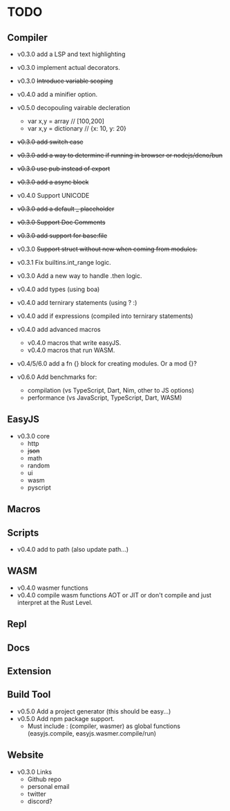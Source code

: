 # TODO

## Compiler
- v0.3.0 add a LSP and text highlighting
- v0.3.0 implement actual decorators.
- v0.3.0 ~~Introduce variable scoping~~
- v0.4.0 add a minifier option.
- v0.5.0 decopouling vairable decleration <!-- This can only be done when types are added -->
  - var x,y = array // [100,200]
  - var x,y = dictionary // {x: 10, y: 20}
  
- ~~v0.3.0 add switch case~~
- ~~v0.3.0 add a way to determine if running in browser or nodejs/deno/bun~~
- ~~v0.3.0 use pub instead of export~~
- ~~v0.3.0 add a async block~~
- v0.4.0 Support UNICODE 
- ~~v0.3.0 add a default _ placeholder~~
- ~~v0.3.0 Support Doc Comments~~
- ~~v0.3.0 add support for base:file~~
- v0.3.0 ~~Support struct without new when coming from modules.~~
- v0.3.1 Fix builtins.int_range logic.
- v0.3.0 Add a new way to handle .then logic.
- v0.4.0 add types (using boa)
- v0.4.0 add ternirary statements (using ? :)
- v0.4.0 add if expressions (compiled into ternirary statements)
- v0.4.0 add advanced macros 
  - v0.4.0 macros that write easyJS.
  - v0.4.0 macros that run WASM.
- v0.4/5/6.0 add a fn {} block for creating modules. Or a mod {}?
- v0.6.0 Add benchmarks for:
  - compilation (vs TypeScript, Dart, Nim, other to JS options)
  - performance (vs JavaScript, TypeScript, Dart, WASM)

## EasyJS
- v0.3.0 core
    - http
    - ~~json~~
    - math
    - random
    - ui
    - wasm
    - pyscript

## Macros

## Scripts
- v0.4.0 add to path (also update path...)

## WASM
- v0.4.0 wasmer functions
- v0.4.0 compile wasm functions AOT or JIT or don't compile and just interpret at the Rust Level.

## Repl

## Docs

## Extension

## Build Tool
- v0.5.0 Add a project generator (this should be easy...)
- v0.5.0 Add npm package support.
  - Must include : (compiler, wasmer) as global functions (easyjs.compile, easyjs.wasmer.compile/run)


## Website
- v0.3.0 Links
  - Github repo
  - personal email
  - twitter
  - discord?